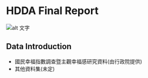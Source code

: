 # HDDA Final Report
![alt 文字][logo]

[logo]: https://doqvf81n9htmm.cloudfront.net/data/crop_article/88470/063002.jpg_1140x855.jpg
## Data Introduction
- 國民幸福指數調查暨主觀幸福感研究資料(由行政院提供)
- 其他資料集(未定)
